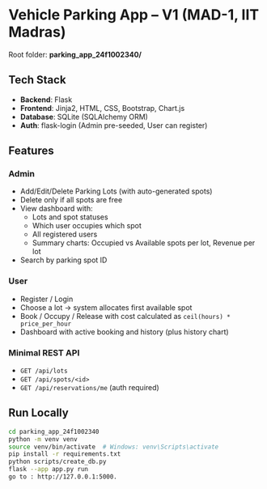 # Vehicle Parking App – V1 (MAD-1, IIT Madras)
Root folder: **parking_app_24f1002340/**

## Tech Stack
- **Backend**: Flask
- **Frontend**: Jinja2, HTML, CSS, Bootstrap, Chart.js
- **Database**: SQLite (SQLAlchemy ORM)
- **Auth**: flask-login (Admin pre-seeded, User can register)

## Features
### Admin
- Add/Edit/Delete Parking Lots (with auto-generated spots)
- Delete only if all spots are free
- View dashboard with:
  - Lots and spot statuses
  - Which user occupies which spot
  - All registered users
  - Summary charts: Occupied vs Available spots per lot, Revenue per lot
- Search by parking spot ID

### User
- Register / Login
- Choose a lot → system allocates first available spot
- Book / Occupy / Release with cost calculated as `ceil(hours) * price_per_hour`
- Dashboard with active booking and history (plus history chart)

### Minimal REST API
- `GET /api/lots`
- `GET /api/spots/<id>`
- `GET /api/reservations/me` (auth required)

## Run Locally

```bash
cd parking_app_24f1002340
python -m venv venv
source venv/bin/activate  # Windows: venv\Scripts\activate
pip install -r requirements.txt
python scripts/create_db.py
flask --app app.py run
go to : http://127.0.0.1:5000.
